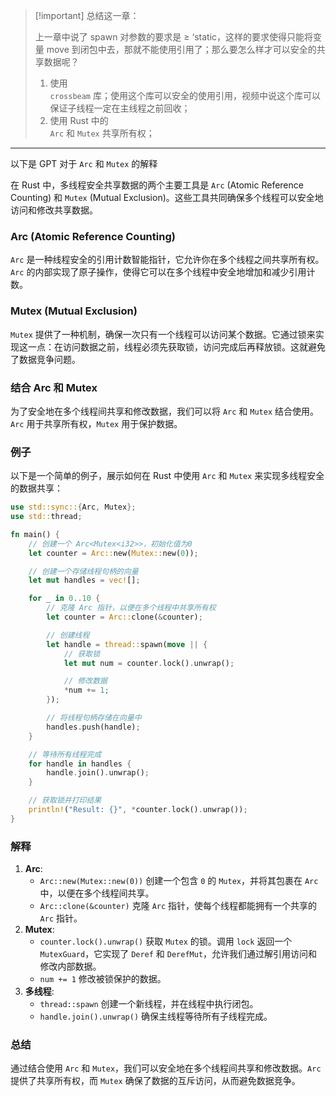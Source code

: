 > [!important] 总结这一章：
> 
>   
>   
> 上一章中说了 spawn 对参数的要求是 ≥ ‘static，这样的要求使得只能将变量 move 到闭包中去，那就不能使用引用了；那么要怎么样才可以安全的共享数据呢？  
>   
> 1. 使用  
> `crossbeam` 库；使用这个库可以安全的使用引用，视频中说这个库可以保证子线程一定在主线程之前回收；  
> 2. 使用 Rust 中的  
> `Arc` 和 `Mutex` 共享所有权；

---

  

以下是 GPT 对于 `Arc` 和 `Mutex` 的解释

在 Rust 中，多线程安全共享数据的两个主要工具是 `Arc` (Atomic Reference Counting) 和 `Mutex` (Mutual Exclusion)。这些工具共同确保多个线程可以安全地访问和修改共享数据。

### Arc (Atomic Reference Counting)

`Arc` 是一种线程安全的引用计数智能指针，它允许你在多个线程之间共享所有权。`Arc` 的内部实现了原子操作，使得它可以在多个线程中安全地增加和减少引用计数。

### Mutex (Mutual Exclusion)

`Mutex` 提供了一种机制，确保一次只有一个线程可以访问某个数据。它通过锁来实现这一点：在访问数据之前，线程必须先获取锁，访问完成后再释放锁。这就避免了数据竞争问题。

### 结合 Arc 和 Mutex

为了安全地在多个线程间共享和修改数据，我们可以将 `Arc` 和 `Mutex` 结合使用。`Arc` 用于共享所有权，`Mutex` 用于保护数据。

### 例子

以下是一个简单的例子，展示如何在 Rust 中使用 `Arc` 和 `Mutex` 来实现多线程安全的数据共享：

```rs
use std::sync::{Arc, Mutex};
use std::thread;

fn main() {
    // 创建一个 Arc<Mutex<i32>>，初始化值为0
    let counter = Arc::new(Mutex::new(0));

    // 创建一个存储线程句柄的向量
    let mut handles = vec![];

    for _ in 0..10 {
        // 克隆 Arc 指针，以便在多个线程中共享所有权
        let counter = Arc::clone(&counter);

        // 创建线程
        let handle = thread::spawn(move || {
            // 获取锁
            let mut num = counter.lock().unwrap();

            // 修改数据
            *num += 1;
        });

        // 将线程句柄存储在向量中
        handles.push(handle);
    }

    // 等待所有线程完成
    for handle in handles {
        handle.join().unwrap();
    }

    // 获取锁并打印结果
    println!("Result: {}", *counter.lock().unwrap());
}
```

### 解释

1. **Arc**:
    - `Arc::new(Mutex::new(0))` 创建一个包含 `0` 的 `Mutex`，并将其包裹在 `Arc` 中，以便在多个线程间共享。
    - `Arc::clone(&counter)` 克隆 `Arc` 指针，使每个线程都能拥有一个共享的 `Arc` 指针。
2. **Mutex**:
    - `counter.lock().unwrap()` 获取 `Mutex` 的锁。调用 `lock` 返回一个 `MutexGuard`，它实现了 `Deref` 和 `DerefMut`，允许我们通过解引用访问和修改内部数据。
    - `num += 1` 修改被锁保护的数据。
3. **多线程**:
    - `thread::spawn` 创建一个新线程，并在线程中执行闭包。
    - `handle.join().unwrap()` 确保主线程等待所有子线程完成。

### 总结

通过结合使用 `Arc` 和 `Mutex`，我们可以安全地在多个线程间共享和修改数据。`Arc` 提供了共享所有权，而 `Mutex` 确保了数据的互斥访问，从而避免数据竞争。